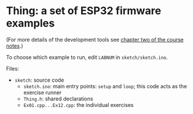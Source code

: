 # Thing: a set of ESP32 firmware examples

(For more details of the development tools see [chapter two of the course
notes](https://iot.unphone.net/#sec:setup).)

To choose which example to run, edit `LABNUM` in `sketch/sketch.ino`.

Files:

- `sketch`:             source code
  - `sketch.ino`:       main entry points: `setup` and `loop`; this code acts
                        as the exercise runner
  - `Thing.h`:          shared declarations
  - `Ex01.cpp...Ex12.cpp`: the individual exercises
